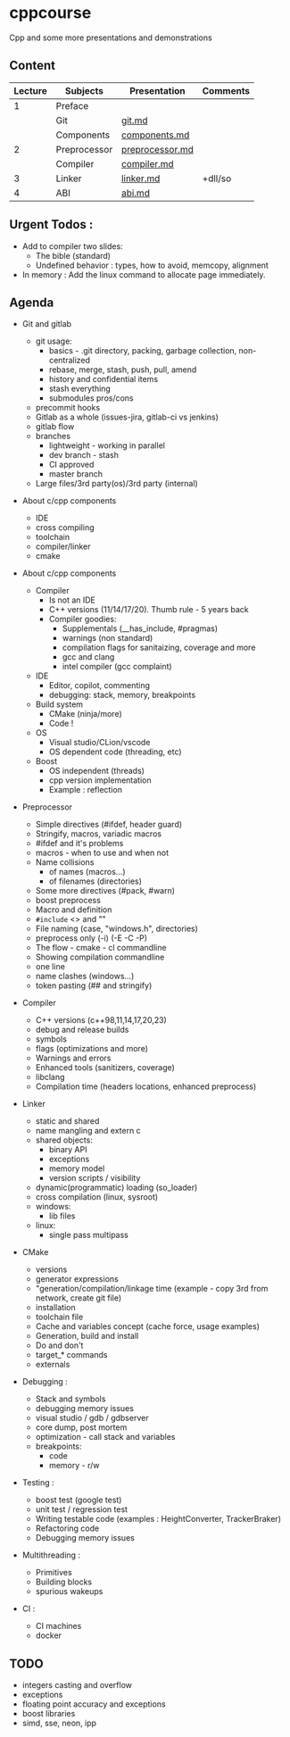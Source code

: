 # cppcourse
Cpp and some more presentations and demonstrations 

## Content

| Lecture  | Subjects|  Presentation                                    | Comments   | 
|----|---------------|--------------------------------------------------|------------|
|  1 | Preface       |                                                  |            |  
|    | Git           |  [git.md](git/git.md)                            |            |  
|    | Components    |  [components.md](components/components.md)       |            |  
|  2 | Preprocessor  |  [preprocessor.md](preprocessor/preprocessor.md) |            |  
|    | Compiler      |  [compiler.md](compiler/compiler.md)             |            |  
|  3 | Linker        |  [linker.md](linker/linker.md)                   |  +dll/so   |  
|  4 | ABI           |  [abi.md](abi/abi.md)                            |            |  
 
## Urgent Todos :

* Add to compiler two slides:
   * The bible (standard)
   * Undefined behavior : types, how to avoid, memcopy, alignment
* In memory : Add the linux command to allocate page immediately.

## Agenda

* Git and gitlab
   * git usage:
     * basics - .git directory, packing, garbage collection, non-centralized
     * rebase, merge, stash, push, pull, amend
     * history and confidential items
     * stash everything
     * submodules pros/cons
   * precommit hooks 
   * Gitlab as a whole (issues-jira, gitlab-ci vs jenkins)
   * gitlab flow
   * branches 
     * lightweight - working in parallel
     * dev branch - stash
     * CI approved
     * master branch
   * Large files/3rd party(os)/3rd party (internal)

* About c/cpp components
  * IDE
  * cross compiling
  * toolchain
  * compiler/linker
  * cmake
* About c/cpp components
  * Compiler
    * Is not an IDE
    * C++ versions (11/14/17/20). Thumb rule - 5 years back
    * Compiler goodies:
      * Supplementals (__has_include, #pragmas)
      * warnings (non standard)
      * compilation flags for sanitaizing, coverage and more
      * gcc and clang
      * intel compiler (gcc complaint)
  * IDE
    * Editor, copilot, commenting
    * debugging: stack, memory, breakpoints
  * Build system
    * CMake (ninja/more)
    * Code !
  * OS
    * Visual studio/CLion/vscode
    * OS dependent code (threading, etc)
  * Boost
    * OS independent (threads)
    * cpp version implementation
    * Example : reflection
 

 
* Preprocessor
  * Simple directives (#ifdef, header guard)
  * Stringify, macros, variadic macros
  * #ifdef and it's problems
  * macros - when to use and when not
  * Name collisions
    * of names (macros...)
    * of filenames (directories)
  * Some more directives (#pack, #warn)
  * boost preprocess
  * Macro and definition
  * `#include` <> and ""
  * File naming (case, "windows.h", directories)
  * preprocess only (-i) (-E -C -P)
  * The flow - cmake - cl commandline
  * Showing compilation commandline
  * one line
  * name clashes (windows...)
  * token pasting (## and stringify)

* Compiler
  * C++ versions (c++98,11,14,17,20,23)
  * debug and release builds
  * symbols
  * flags (optimizations and more)
  * Warnings and errors
  * Enhanced tools (sanitizers, coverage)
  * libclang
  * Compilation time (headers locations, enhanced preprocess)

* Linker
  * static and shared
  * name mangling and extern c
  * shared objects:
    * binary API
    * exceptions
    * memory model
    * version scripts / visibility
  * dynamic(programmatic) loading (so_loader)
  * cross compilation (linux, sysroot)
  * windows:
    * lib files
  * linux:
    * single pass multipass
      
 * CMake
   * versions
   * generator expressions
   * "generation/compilation/linkage time (example - copy 3rd from network, create git file)
   * installation
   * toolchain file
   * Cache and variables concept (cache force, usage examples)
   * Generation, build and install
   * Do and don't
   * target_* commands
   * externals 

 * Debugging :
    * Stack and symbols
    * debugging memory issues
    * visual studio / gdb / gdbserver
    * core dump, post mortem
    * optimization - call stack and variables
    * breakpoints:
      * code
      * memory - r/w
    
 * Testing :
    * boost test (google test)
    * unit test / regression test
    * Writing testable code (examples : HeightConverter, TrackerBraker)
    * Refactoring code 
    * Debugging memory issues

 * Multithreading :
    * Primitives
    * Building blocks
    * spurious wakeups

 * CI :
   *  CI machines
   *  docker
   
## TODO 

* integers casting and overflow
* exceptions
* floating point accuracy and exceptions
* boost libraries
* simd, sse, neon, ipp

